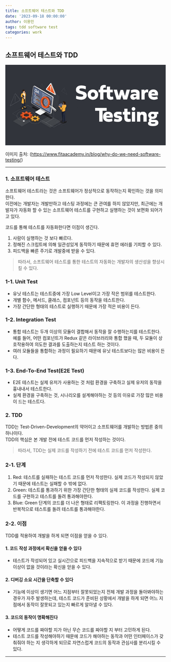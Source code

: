 ```yaml
---
title: 소프트웨어 테스트와 TDD
date: '2023-09-18 00:00:00'
author: 이용민
tags: tdd software test
categories: work
---
```


## 소프트웨어 테스트와 TDD

![Alt text](image.png)

이미지 출처: (<https://www.fitaacademy.in/blog/why-do-we-need-software-testing/>)

---

### 1. 소프트웨어 테스트

소프트웨어 테스트라는 것은 소프트웨어가 정상적으로 동작하는지 확인하는 것을 의미한다.  
이전에는 개발자는 개발만하고 테스팅 과정에는 큰 관여를 하지 않았지만, 최근에는 개발자가 자동화 할 수 있는 소프트웨어 테스트를 구현하고 실행하는 것이 보편화 되어가고 있다.

코드를 통해 테스트를 자동화한다면 이점이 생긴다.

1. 사람이 실행하는 것 보다 빠르다.
2. 정해진 스크립트에 의해 일관성있게 동작하기 때문에 휴먼 에러를 기피할 수 있다.
3. 피드백을 빠른 주기로 개발중에 받을 수 있다.

> 따라서, 소프트웨어 테스트를 통한 테스트의 자동화는 개발자의 생산성을 향상시킬 수 있다.

### 1-1. Unit Test

- 유닛 테스트는 테스트중에 가장 Low Level이고 가장 작은 범위를 테스트한다.
- 개별 함수, 메서드, 클래스, 컴포넌트 등의 동작을 테스트한다.
- 가장 간단한 형태의 테스트로 실행하기 때문에 가장 적은 비용이 든다.

### 1-2. Integration Test

- 통합 테스트는 두개 이상의 모듈이 결합해서 동작을 잘 수행하는지를 테스트한다. 예를 들어, 어떤 컴포넌트가 Redux 같은 라이브러리와 통합 했을 때, 두 묘듈이 상호작용하여 의도한 결과를 도출하는지 테스트 하는 것이다.
- 여러 모듈들을 통합하는 과정이 필요하기 때문에 유닛 테스트보다는 많은 비용이 든다.

### 1-3. End-To-End Test(E2E Test)

- E2E 테스트는 실제 유저가 사용하는 것 처럼 환경을 구축하고 실제 유저의 동작을 흉내내서 테스트한다.
- 실제 환경을 구축하는 것, 시나리오를 설계해야하는 것 등의 이유로 가장 많은 비용이 드는 테스트다.

### 2. TDD

TDD는 Test-Driven-Development의 약어이고 소프트웨어를 개발하는 방법론 중의 하나이다.  
TDD의 핵심은 본 개발 전에 테스트 코드를 먼저 작성하는 것이다.

> 따라서, TDD는 실제 코드를 작성하기 전에 테스트 코드를 먼저 작성한다.

### 2-1. 단계

1. Red: 테스트를 실패하는 테스트 코드를 먼저 작성한다. 실제 코드가 작성되지 않았기 때문에 테스트는 실패할 수 밖에 없다.
2. Green: 테스트를 통과하기 위한 가장 간단한 형태의 실제 코드를 작성한다. 실제 코드를 구현하고 테스트를 돌려 통과해야한다.
3. Blue: Green 단계의 코드를 더 나은 형태로 리팩토링한다. 이 과정을 진행하면서 반복적으로 테스트를 돌려 테스트를 통과해야한다.

### 2-2. 이점

TDD를 적용하여 개발을 하게 되면 이점을 얻을 수 있다.

#### 1. 코드 작성 과정에서 확신을 얻을 수 있다

- 테스트가 작성되어 있고 실시간으로 피드백을 지속적으로 받기 때문에 코드에 기능 이상이 없을 것이라는 확신을 얻을 수 있다.

#### 2. 디버깅 소요 시간을 단축할 수 있다

- 기능에 이상이 생기면 어느 지점부터 잘못되었는지 전체 개발 과정을 돌아봐야하는 경우가 자주 발생하는데, 테스트 코드가 준비된 상황에서 개발을 하게 되면 어느 지점에서 동작이 잘못되고 있는지 빠르게 알아낼 수 있다.

#### 3. 코드의 동작이 명확해진다

- 어떻게 코드를 짜야할 지가 아닌 무슨 코드를 짜야할 지 부터 고민하게 된다.
- 테스트 코드를 작성해야하기 때문에 코드가 해야하는 동작과 어떤 인터페이스가 갖춰줘야 하는 지 생각하게 되므로 자연스럽게 코드의 동작과 관심사를 분리시킬 수 있다.

---
